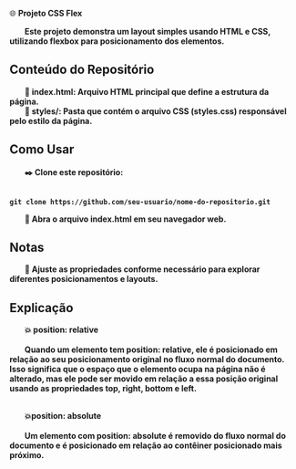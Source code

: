 🌐 <strong>Projeto CSS Flex<strong>

&nbsp; &nbsp; &nbsp; &nbsp; Este projeto demonstra um layout simples usando HTML e CSS, utilizando flexbox para posicionamento dos elementos.

<h2>Conteúdo do Repositório</h2>
&nbsp; &nbsp; &nbsp; &nbsp; 📑 index.html: Arquivo HTML principal que define a estrutura da página. <br>
&nbsp; &nbsp; &nbsp; &nbsp; 📁 styles/: Pasta que contém o arquivo CSS (styles.css) responsável pelo estilo da página.<br>

<h2>Como Usar</h2>
&nbsp; &nbsp; &nbsp; &nbsp; ✒️ Clone este repositório: <br> <br>

```
git clone https://github.com/seu-usuario/nome-do-repositorio.git
```

&nbsp; &nbsp; &nbsp; &nbsp; 📁 Abra o arquivo index.html em seu navegador web.

<h2>Notas</h2>
&nbsp; &nbsp; &nbsp; &nbsp; 📌 Ajuste as propriedades conforme necessário para explorar diferentes posicionamentos e layouts.<br>

<h2>Explicação</h2>
&nbsp; &nbsp; &nbsp; &nbsp; 💥 position: relative <br><br>
&nbsp; &nbsp; &nbsp; &nbsp; Quando um elemento tem position: relative, ele é posicionado em relação ao seu posicionamento original no fluxo normal do documento. Isso significa que o espaço que o elemento ocupa na página não é alterado, mas ele pode ser movido em relação a essa posição original usando as propriedades top, right, bottom e left.

<br>
<br>

&nbsp; &nbsp; &nbsp; &nbsp; 💥position: absolute <br><br>
&nbsp; &nbsp; &nbsp; &nbsp; Um elemento com position: absolute é removido do fluxo normal do documento e é posicionado em relação ao contêiner posicionado mais próximo.

